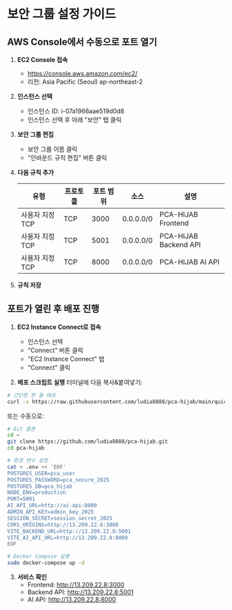# 보안 그룹 설정 가이드

## AWS Console에서 수동으로 포트 열기

1. **EC2 Console 접속**
   - https://console.aws.amazon.com/ec2/
   - 리전: Asia Pacific (Seoul) ap-northeast-2

2. **인스턴스 선택**
   - 인스턴스 ID: i-07a1966aae519d0d8
   - 인스턴스 선택 후 아래 "보안" 탭 클릭

3. **보안 그룹 편집**
   - 보안 그룹 이름 클릭
   - "인바운드 규칙 편집" 버튼 클릭

4. **다음 규칙 추가**
   
   | 유형 | 프로토콜 | 포트 범위 | 소스 | 설명 |
   |------|---------|----------|------|------|
   | 사용자 지정 TCP | TCP | 3000 | 0.0.0.0/0 | PCA-HIJAB Frontend |
   | 사용자 지정 TCP | TCP | 5001 | 0.0.0.0/0 | PCA-HIJAB Backend API |
   | 사용자 지정 TCP | TCP | 8000 | 0.0.0.0/0 | PCA-HIJAB AI API |

5. **규칙 저장**

## 포트가 열린 후 배포 진행

1. **EC2 Instance Connect로 접속**
   - 인스턴스 선택
   - "Connect" 버튼 클릭
   - "EC2 Instance Connect" 탭
   - "Connect" 클릭

2. **배포 스크립트 실행**
   터미널에 다음 복사&붙여넣기:

```bash
# 간단한 한 줄 배포
curl -s https://raw.githubusercontent.com/ludia8888/pca-hijab/main/quick-deploy.sh | bash
```

또는 수동으로:

```bash
# Git 클론
cd ~
git clone https://github.com/ludia8888/pca-hijab.git
cd pca-hijab

# 환경 변수 설정
cat > .env << 'EOF'
POSTGRES_USER=pca_user
POSTGRES_PASSWORD=pca_secure_2025
POSTGRES_DB=pca_hijab
NODE_ENV=production
PORT=5001
AI_API_URL=http://ai-api:8000
ADMIN_API_KEY=admin_key_2025
SESSION_SECRET=session_secret_2025
CORS_ORIGINS=http://13.209.22.8:3000
VITE_BACKEND_URL=http://13.209.22.8:5001
VITE_AI_API_URL=http://13.209.22.8:8000
EOF

# Docker Compose 실행
sudo docker-compose up -d
```

3. **서비스 확인**
   - Frontend: http://13.209.22.8:3000
   - Backend API: http://13.209.22.8:5001
   - AI API: http://13.209.22.8:8000